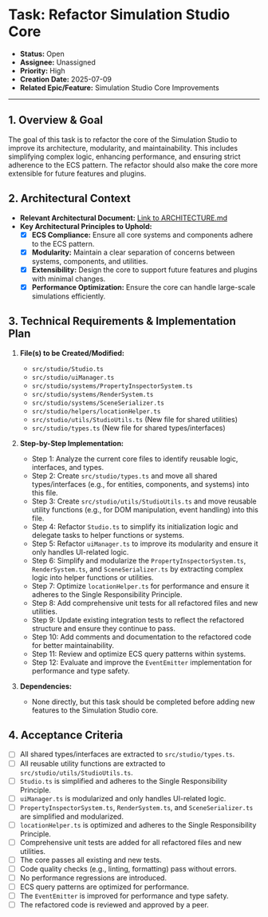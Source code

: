 # Task: Refactor Simulation Studio Core

- **Status:** Open
- **Assignee:** Unassigned
- **Priority:** High
- **Creation Date:** 2025-07-09
- **Related Epic/Feature:** Simulation Studio Core Improvements

---

## 1. Overview & Goal

The goal of this task is to refactor the core of the Simulation Studio to improve its architecture, modularity, and maintainability. This includes simplifying complex logic, enhancing performance, and ensuring strict adherence to the ECS pattern. The refactor should also make the core more extensible for future features and plugins.

## 2. Architectural Context

- **Relevant Architectural Document:** [Link to ARCHITECTURE.md](./../architecture/ARCHITECTURE.md)
- **Key Architectural Principles to Uphold:**
  - [x] **ECS Compliance:** Ensure all core systems and components adhere to the ECS pattern.
  - [x] **Modularity:** Maintain a clear separation of concerns between systems, components, and utilities.
  - [x] **Extensibility:** Design the core to support future features and plugins with minimal changes.
  - [x] **Performance Optimization:** Ensure the core can handle large-scale simulations efficiently.

## 3. Technical Requirements & Implementation Plan

1.  **File(s) to be Created/Modified:**

    - `src/studio/Studio.ts`
    - `src/studio/uiManager.ts`
    - `src/studio/systems/PropertyInspectorSystem.ts`
    - `src/studio/systems/RenderSystem.ts`
    - `src/studio/systems/SceneSerializer.ts`
    - `src/studio/helpers/locationHelper.ts`
    - `src/studio/utils/StudioUtils.ts` (New file for shared utilities)
    - `src/studio/types.ts` (New file for shared types/interfaces)

2.  **Step-by-Step Implementation:**

    - Step 1: Analyze the current core files to identify reusable logic, interfaces, and types.
    - Step 2: Create `src/studio/types.ts` and move all shared types/interfaces (e.g., for entities, components, and systems) into this file.
    - Step 3: Create `src/studio/utils/StudioUtils.ts` and move reusable utility functions (e.g., for DOM manipulation, event handling) into this file.
    - Step 4: Refactor `Studio.ts` to simplify its initialization logic and delegate tasks to helper functions or systems.
    - Step 5: Refactor `uiManager.ts` to improve its modularity and ensure it only handles UI-related logic.
    - Step 6: Simplify and modularize the `PropertyInspectorSystem.ts`, `RenderSystem.ts`, and `SceneSerializer.ts` by extracting complex logic into helper functions or utilities.
    - Step 7: Optimize `locationHelper.ts` for performance and ensure it adheres to the Single Responsibility Principle.
    - Step 8: Add comprehensive unit tests for all refactored files and new utilities.
    - Step 9: Update existing integration tests to reflect the refactored structure and ensure they continue to pass.
    - Step 10: Add comments and documentation to the refactored code for better maintainability.
    - Step 11: Review and optimize ECS query patterns within systems.
    - Step 12: Evaluate and improve the `EventEmitter` implementation for performance and type safety.

3.  **Dependencies:**
    - None directly, but this task should be completed before adding new features to the Simulation Studio core.

## 4. Acceptance Criteria

- [ ] All shared types/interfaces are extracted to `src/studio/types.ts`.
- [ ] All reusable utility functions are extracted to `src/studio/utils/StudioUtils.ts`.
- [ ] `Studio.ts` is simplified and adheres to the Single Responsibility Principle.
- [ ] `uiManager.ts` is modularized and only handles UI-related logic.
- [ ] `PropertyInspectorSystem.ts`, `RenderSystem.ts`, and `SceneSerializer.ts` are simplified and modularized.
- [ ] `locationHelper.ts` is optimized and adheres to the Single Responsibility Principle.
- [ ] Comprehensive unit tests are added for all refactored files and new utilities.
- [ ] The core passes all existing and new tests.
- [ ] Code quality checks (e.g., linting, formatting) pass without errors.
- [ ] No performance regressions are introduced.
- [ ] ECS query patterns are optimized for performance.
- [ ] The `EventEmitter` is improved for performance and type safety.
- [ ] The refactored code is reviewed and approved by a peer.